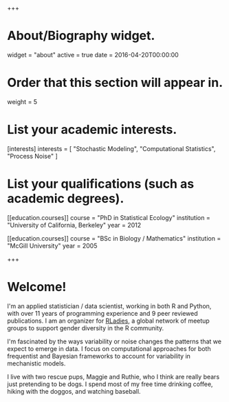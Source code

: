 +++
# About/Biography widget.
widget = "about"
active = true
date = 2016-04-20T00:00:00

# Order that this section will appear in.
weight = 5

# List your academic interests.
[interests]
  interests = [
    "Stochastic Modeling",
    "Computational Statistics",
    "Process Noise"
  ]

# List your qualifications (such as academic degrees).
[[education.courses]]
  course = "PhD in Statistical Ecology"
  institution = "University of California, Berkeley"
  year = 2012

[[education.courses]]
  course = "BSc in Biology / Mathematics"
  institution = "McGill University"
  year = 2005
 
+++

# Welcome!

I'm an applied statistician / data scientist, working in both R and Python, with over 11 years of programming experience and 9 peer reviewed publications. I am an organizer for [RLadies](https://rladies.org/), a global network of meetup groups to support gender diversity in the R community.

I'm fascinated by the ways variability or noise changes the patterns that we expect to emerge in data. I focus on computational approaches for both frequentist and Bayesian frameworks to account for variability in mechanistic models. 

I live with two rescue pups, Maggie and Ruthie, who I think are really bears just pretending to be dogs. I spend most of my free time drinking coffee, hiking with the doggos, and watching baseball.
